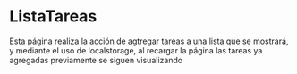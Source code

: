 # ListaTareas
Esta página realiza la acción de agtregar tareas a una lista que se mostrará, y mediante el uso de localstorage, al recargar la página las tareas ya agregadas previamente se siguen visualizando
